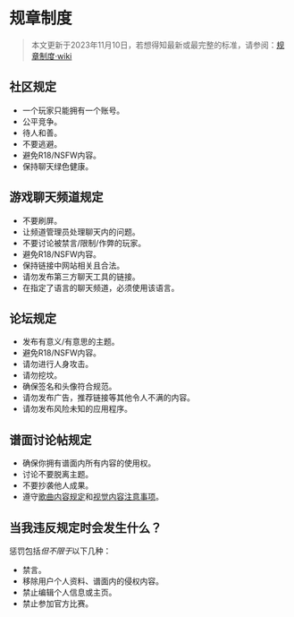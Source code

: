 # 规章制度

> 本文更新于2023年11月10日，若想得知最新或最完整的标准，请参阅：[规章制度·wiki](https://osu.ppy.sh/wiki/zh/Rules)

## 社区规定

- 一个玩家只能拥有一个账号。
- 公平竞争。
- 待人和善。
- 不要逃避。
- 避免R18/NSFW内容。
- 保持聊天绿色健康。

## 游戏聊天频道规定

- 不要刷屏。
- 让频道管理员处理聊天内的问题。
- 不要讨论被禁言/限制/作弊的玩家。
- 避免R18/NSFW内容。
- 保持链接中网站相关且合法。
- 请勿发布第三方聊天工具的链接。
- 在指定了语言的聊天频道，必须使用该语言。

## 论坛规定

- 发布有意义/有意思的主题。
- 避免R18/NSFW内容。
- 请勿进行人身攻击。
- 请勿挖坟。
- 确保签名和头像符合规范。
- 请勿发布广告，推荐链接等其他令人不满的内容。
- 请勿发布风险未知的应用程序。

## 谱面讨论帖规定

- 确保你拥有谱面内所有内容的使用权。
- 讨论不要脱离主题。
- 不要抄袭他人成果。
- 遵守[歌曲内容规定](https://osu.ppy.sh/wiki/zh/Rules/Song_content_rules)和[视觉内容注意事项](https://osu.ppy.sh/wiki/zh/Rules/Visual_content_considerations)。

## 当我违反规定时会发生什么？

惩罚包括*但不限于*以下几种：

- 禁言。
- 移除用户个人资料、谱面内的侵权内容。
- 禁止编辑个人信息或主页。
- 禁止参加官方比赛。